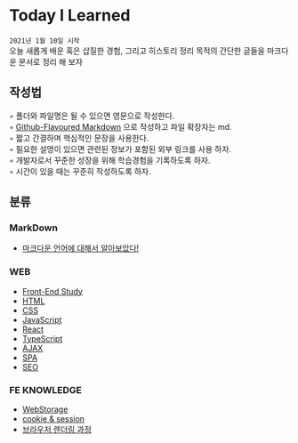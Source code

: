 # Today I Learned
`2021년 1월 10일 시작`  
오늘 새롭게 배운 혹은 삽질한 경험, 그리고 히스토리 정리 목적의 간단한 글들을 마크다운 문서로 정리 해 보자  

## 작성법
◦ 폴더와 파일명은 될 수 있으면 영문으로 작성한다.  
◦ [Github-Flavoured Markdown](https://guides.github.com/features/mastering-markdown/) 으로 작성하고 파일 확장자는 md.  
◦ 짧고 간결하며 핵심적인 문장을 사용한다.  
◦ 필요한 설명이 있으면 관련된 정보가 포함된 외부 링크를 사용 하자.  
◦ 개발자로서 꾸준한 성장을 위해 학습경험을 기록하도록 하자.  
◦ 시간이 있을 때는 꾸준히 작성하도록 하자.

## 분류
### MarkDown
- [마크다운 언어에 대해서 알아보았다!](MarkDown/MDStudy.md)

### WEB
- [Front-End Study](Front-End-Study/Front-End.md)
- [HTML](Front-End-Study/WEB/html.md)
- [CSS](Front-End-Study/WEB/css.md)
- [JavaScript](Front-End-Study/WEB/js.md)
- [React](Front-End-Study/WEB/Study-Book/React-Study-Book.md)
- [TypeScript](Front-End-Study/WEB/ts.md)
- [AJAX](../Front-End-Study/Ajax/Ajax.md)
- [SPA](../Front-End-Study/WEB/SPA.md)
- [SEO](../Front-End-Study/WEB/SEO.md)

### FE KNOWLEDGE
- [WebStorage](FE-knowledge/WebStorage.md)
- [cookie & session](FE-knowledge/cookie.md)
- [브라우저 렌더링 과정](FE-knowledge/Rendering.md)